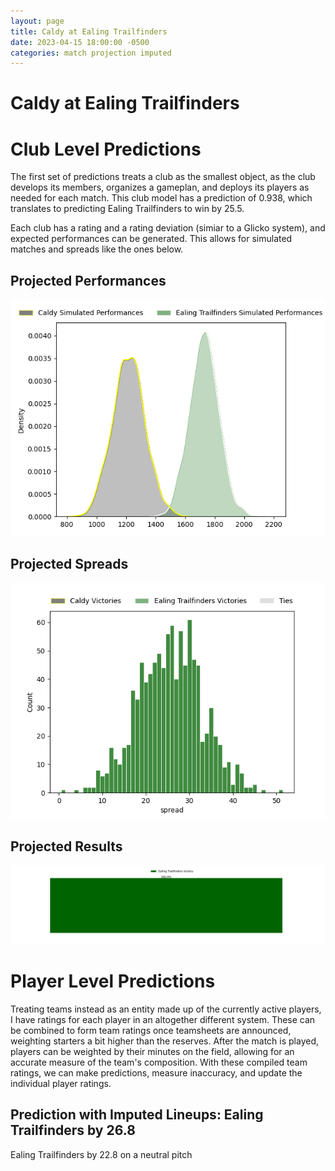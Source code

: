 ```yaml
---  
layout: page  
title: Caldy at Ealing Trailfinders  
date: 2023-04-15 18:00:00 -0500  
categories: match projection imputed  
---
```

# Caldy at Ealing Trailfinders

# Club Level Predictions


The first set of predictions treats a club as the smallest object, as the club develops its members, organizes a gameplan, and deploys its players as needed for each match. This club model has a prediction of 0.938, which translates to predicting Ealing Trailfinders to win by 25.5.

Each club has a rating and a rating deviation (simiar to a Glicko system), and expected performances can be generated. This allows for simulated matches and spreads like the ones below.
## Projected Performances


![Projected Performances](plots/performances_2023-04-15-EalingTrailfinders-Caldy.png)
## Projected Spreads


![Projected Spreads](plots/spreads_2023-04-15-EalingTrailfinders-Caldy.png)
## Projected Results


![Projected Results](plots/resultbar_2023-04-15-EalingTrailfinders-Caldy.png)
# Player Level Predictions


Treating teams instead as an entity made up of the currently active players, I have ratings for each player in an altogether different system. These can be combined to form team ratings once teamsheets are announced, weighting starters a bit higher than the reserves. After the match is played, players can be weighted by their minutes on the field, allowing for an accurate measure of the team's composition. With these compiled team ratings, we can make predictions, measure inaccuracy, and update the individual player ratings.
## Prediction with Imputed Lineups: Ealing Trailfinders by 26.8


Ealing Trailfinders by 22.8 on a neutral pitch

